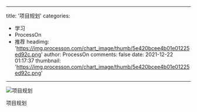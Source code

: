
---
title: '项目规划'
categories: 
 - 学习
 - ProcessOn
 - 推荐
headimg: 'https://img.processon.com/chart_image/thumb/5e420bcee4b01e01225ed92c.png'
author: ProcessOn
comments: false
date: 2021-12-22 01:17:37
thumbnail: 'https://img.processon.com/chart_image/thumb/5e420bcee4b01e01225ed92c.png'
---

<div>   
<img class="thumb" alt="项目规划" src="https://img.processon.com/chart_image/thumb/5e420bcee4b01e01225ed92c.png" referrerpolicy="no-referrer">
<p>项目规划</p>  
</div>
            